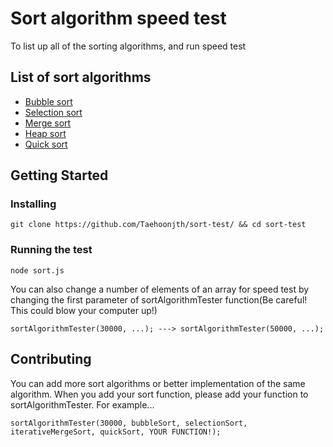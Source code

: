 # Sort algorithm speed test
To list up all of the sorting algorithms, and run speed test
## List of sort algorithms
* [Bubble sort](https://en.wikipedia.org/wiki/Bubble_sort)
* [Selection sort](https://en.wikipedia.org/wiki/Selection_sort)
* [Merge sort](https://en.wikipedia.org/wiki/Merge_sort)
* [Heap sort](https://en.wikipedia.org/wiki/Heapsort)
* [Quick sort](https://en.wikipedia.org/wiki/Quicksort)
## Getting Started
### Installing
```
git clone https://github.com/Taehoonjth/sort-test/ && cd sort-test
```
### Running the test
```
node sort.js
```
You can also change a number of elements of an array for speed test by changing the first parameter of sortAlgorithmTester function(Be careful! This could blow your computer up!)
```
sortAlgorithmTester(30000, ...); ---> sortAlgorithmTester(50000, ...);
```
## Contributing
You can add more sort algorithms or better implementation of the same algorithm. When you add your sort function, please add your function to sortAlgorithmTester.
For example...
```
sortAlgorithmTester(30000, bubbleSort, selectionSort, iterativeMergeSort, quickSort, YOUR FUNCTION!);
```
